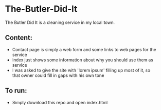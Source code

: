 # The-Butler-Did-It
The Butler Did It is a cleaning service in my local town.

## Content:
- Contact page is simply a web form and some links to web pages for the service
- Index just shows some information about why you should use them as service
- I was asked to give the site with 'lorem ipsum' filling up most of it, so that owner could fill in gaps with his own tone
## To run:
- Simply download this repo and open index.html
